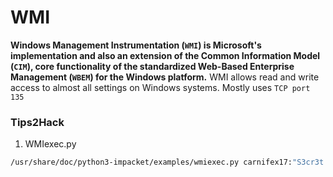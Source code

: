 # WMI

**Windows Management Instrumentation (`WMI`) is Microsoft's implementation and also an extension of the Common Information Model (`CIM`), core functionality of the standardized Web-Based Enterprise Management (`WBEM`) for the Windows platform.** WMI allows read and write access to almost all settings on Windows systems. Mostly uses `TCP port 135`

### Tips2Hack

1. WMIexec.py

```bash
/usr/share/doc/python3-impacket/examples/wmiexec.py carnifex17:"S3cr3t!"@13.13.13.13 "hostname"
```
